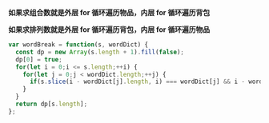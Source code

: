 **如果求组合数就是外层 for 循环遍历物品，内层 for 循环遍历背包**

**如果求排列数就是外层 for 循环遍历背包，内层 for 循环遍历物品**

```javascript
var wordBreak = function(s, wordDict) {
  const dp = new Array(s.length + 1).fill(false);
  dp[0] = true;
  for(let i = 0;i <= s.length;++i) {
    for(let j = 0;j < wordDict.length;++j) {
      if(s.slice(i - wordDict[j].length, i) === wordDict[j] && i - wordDict[j].length >= 0 && dp[i - wordDict[j].length]) dp[i] = true;
    }
  }
  return dp[s.length];
};
```